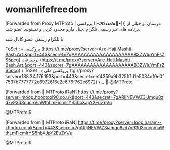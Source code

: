 # womanlifefreedom


[Forwarded from Proxy MTProto | پروکسی (|•𝓗𝓸𝓼𝓼𝓮𝓲𝓷🥀•|)]
دوستان تو خیلی از برنامه های غیر رسمی تلگرام ،چنل مارو محدود کردن و نمیتونید عضو شید.

با تلگرام رسمی عضو کانال شید

ToSet : ﴾ پروکسی (https://t.me/proxy?server=Are-Haji.Mashti-Bash.Art.&port=443&secret=7gAAAAAAAAAAAAAAAAAAAAB3ZWIuYmFsZS5pcg) پرسرعت (https://t.me/proxy?server=Are-Haji.Mashti-Bash.Art.&port=443&secret=7gAAAAAAAAAAAAAAAAAAAAB3ZWIuYmFsZS5pcg) ﴿
ToSet : ﴾ پروکسی ملی (tg://proxy?server=188.34.176.193&port=443&secret=eef4359a9b325ff1d1e5084df0e0f7537b7777772e6972616e2e676f762e6972) ﴿
_
🥀 @iMTProto



[Forwarded from 📶 MTProto iRaN]
https://t.me/proxy?server=moop.hoootool90.co.uk&port=443&secret=7gARIjNEVWZ3iJmqu8zd7v93d3cucnViaWthLmFicmlrYS5hbXJpY2EuZnVu
    
@MTProtoIR


[Forwarded from 📶 MTProto iRaN]
https://t.me/proxy?server=loop.haram--khodro.co.uk&port=443&secret=7gARIjNEVWZ3iJmqu8zd7v93d3cucnViaWthLmFicmlrYS5hbXJpY2EuZnVu
    
@MTProtoIR

